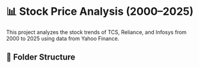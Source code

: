 # 📊 Stock Price Analysis (2000–2025)

This project analyzes the stock trends of TCS, Reliance, and Infosys from 2000 to 2025 using data from Yahoo Finance.

## 📁 Folder Structure

